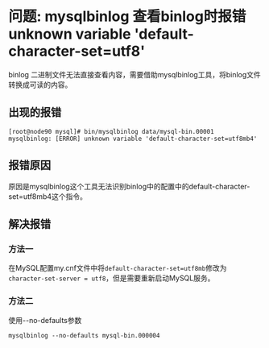 # 问题: mysqlbinlog 查看binlog时报错unknown variable 'default-character-set=utf8'


binlog 二进制文件无法直接查看内容，需要借助mysqlbinlog工具，将binlog文件转换成可读的内容。

## 出现的报错
```angular2
[root@node90 mysql]# bin/mysqlbinlog data/mysql-bin.00001
mysqlbinlog: [ERROR] unknown variable 'default-character-set=utf8mb4'
```

## 报错原因

原因是mysqlbinlog这个工具无法识别binlog中的配置中的default-character-set=utf8mb4这个指令。

## 解决报错

### 方法一

在MySQL配置my.cnf文件中将`default-character-set=utf8mb`修改为`character-set-server = utf8`，但是需要重新启动MySQL服务。

### 方法二

使用--no-defaults参数

```
mysqlbinlog --no-defaults mysql-bin.000004
```
